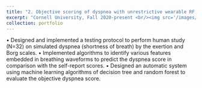 ```yaml
---
title: "2. Objective scoring of dyspnea with unrestrictive wearable RF sensors    "
excerpt: "Cornell University, Fall 2020-present <br/><img src='/images/research2.png'>"
collection: portfolio
---
```



•	Designed and implemented a testing protocol to perform human study (N=32) on simulated dyspnea (shortness of breath) by the exertion and Borg scales.
•	Implemented algorithms to identify various features embedded in breathing waveforms to predict the dyspnea score in comparison with the self-report scores.
•	Designed an automatic system using machine learning algorithms of decision tree and random forest to evaluate the objective dyspnea score.
  
